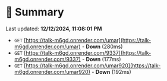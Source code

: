 # 📖 Summary
Last updated: **12/12/2024, 11:08:01 PM**

- `GET` [https://talk-m6gd.onrender.com/umar](https://talk-m6gd.onrender.com/umar) - **Down** (280ms)
- `GET` [https://talk-m6gd.onrender.com/9337](https://talk-m6gd.onrender.com/9337) - **Down** (177ms)
- `GET` [https://talk-m6gd.onrender.com/umar920](https://talk-m6gd.onrender.com/umar920) - **Down** (192ms)
